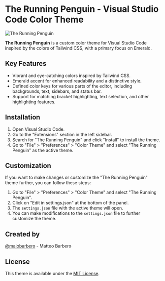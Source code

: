 # The Running Penguin - Visual Studio Code Color Theme

![The Running Penguin](theme-preview.png)

**The Running Penguin** is a custom color theme for Visual Studio Code inspired by the colors of Tailwind CSS, with a primary focus on Emerald.

## Key Features

- Vibrant and eye-catching colors inspired by Tailwind CSS.
- Emerald accent for enhanced readability and a distinctive style.
- Defined color keys for various parts of the editor, including backgrounds, text, sidebars, and status bar.
- Support for matching bracket highlighting, text selection, and other highlighting features.

## Installation

1. Open Visual Studio Code.
2. Go to the "Extensions" section in the left sidebar.
3. Search for "The Running Penguin" and click "Install" to install the theme.
4. Go to "File" > "Preferences" > "Color Theme" and select "The Running Penguin" as the active theme.

## Customization

If you want to make changes or customize the "The Running Penguin" theme further, you can follow these steps:

1. Go to "File" > "Preferences" > "Color Theme" and select "The Running Penguin".
2. Click on "Edit in settings.json" at the bottom of the panel.
3. The `settings.json` file with the active theme will open.
4. You can make modifications to the `settings.json` file to further customize the theme.

## Created by

[@maiobarbero](https://www.linkedin.com/in/matteo-barbero-b04647155/) - Matteo Barbero

## License

This theme is available under the [MIT License](LICENSE).
